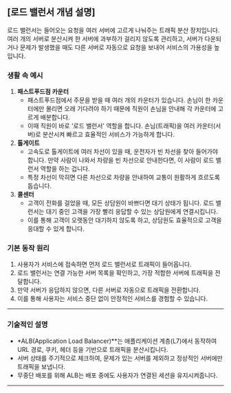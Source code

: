 
## [로드 밸런서 개념 설명]

로드 밸런서는 들어오는 요청을 여러 서버에 고르게 나눠주는 트래픽 분산 장치입니다. 여러 개의 서버로 분산시켜 한 서버에 과부하가 걸리지 않도록 관리하고, 서버가 다운되거나 문제가 발생했을 때도 다른 서버로 자동으로 요청을 보내어 서비스의 가용성을 높입니다.

### **생활 속 예시**

1. **패스트푸드점 카운터**
    - 패스트푸드점에서 주문을 받을 때 여러 개의 카운터가 있습니다. 손님이 한 카운터에만 몰리면 오래 기다려야 하기 때문에 직원이 손님을 안내해 각 카운터에 고르게 배분합니다.
    - 이때 직원이 바로 '로드 밸런서' 역할을 합니다. 손님(트래픽)을 여러 카운터(서버)로 분산시켜 빠르고 효율적인 서비스가 가능하게 합니다.
2. **톨게이트**
    - 고속도로 톨게이트에 여러 차선이 있을 때, 운전자가 빈 차선을 찾아 들어가야 합니다. 만약 사람이 나와서 차량을 빈 차선으로 안내한다면, 이 사람이 로드 밸런서 역할을 하는 겁니다.
    - 특정 차선이 막히면 다른 차선으로 차량을 안내하여 교통이 원활하게 흐르도록 돕습니다.
3. **콜센터**
    - 고객이 전화를 걸었을 때, 모든 상담원이 바쁘다면 대기 상태가 됩니다. 로드 밸런서는 대기 중인 고객을 가장 빨리 응답할 수 있는 상담원에게 연결시킵니다.
    - 이를 통해 고객이 오랫동안 대기하지 않도록 하고, 상담원도 효율적으로 고객을 응대할 수 있게 합니다.

### **기본 동작 원리**

1. 사용자가 서비스에 접속하면 먼저 로드 밸런서로 트래픽이 들어옵니다.
2. 로드 밸런서는 연결 가능한 서버 목록을 확인하고, 가장 적합한 서버에 트래픽을 전달합니다.
3. 만약 서버가 응답하지 않으면, 다른 서버로 자동으로 트래픽을 전환합니다.
4. 이를 통해 사용자는 서비스 중단 없이 안정적인 서비스를 경험할 수 있습니다.

---

### **기술적인 설명**

- *ALB(Application Load Balancer)**는 애플리케이션 계층(L7)에서 동작하여 URL 경로, 쿠키, 헤더 등을 기반으로 트래픽을 분산시킵니다.
- 서버 상태를 주기적으로 체크하여, 문제가 있는 서버를 제외하고 정상적인 서버에만 트래픽을 보냅니다.
- 무중단 배포를 위해 ALB는 배포 중에도 사용자가 연결된 세션을 유지시켜줍니다.

---
